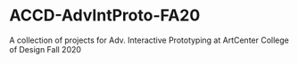 # ACCD-AdvIntProto-FA20
A collection of projects for Adv. Interactive Prototyping at ArtCenter College of Design Fall 2020
